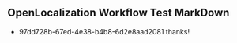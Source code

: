 ## OpenLocalization Workflow Test MarkDown
* 97dd728b-67ed-4e38-b4b8-6d2e8aad2081 thanks!

<!--HONumber=Sep16_HO1-->


